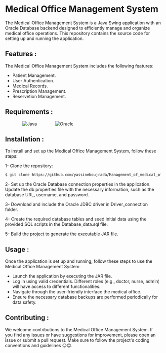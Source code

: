 # Medical Office Management System

The Medical Office Management System is a Java Swing application with an Oracle Database backend designed to efficiently manage and organize medical office operations. This repository contains the source code for setting up and running the application.

## Features :

The Medical Office Management System includes the following features:

- Patient Management.
- User Authentication.
- Medical Records.
- Prescription Management.
- Reservetion Management.

## Requirements :

&nbsp;&nbsp;&nbsp;&nbsp;&nbsp;&nbsp;&nbsp;&nbsp;&nbsp;&nbsp;&nbsp;&nbsp;&nbsp;
![Java](https://img.shields.io/badge/java-%23ED8B00.svg?style=for-the-badge&logo=openjdk&logoColor=white)
&nbsp;&nbsp;&nbsp;&nbsp;&nbsp;&nbsp;&nbsp;&nbsp;&nbsp;&nbsp;&nbsp;&nbsp;&nbsp;
![Oracle](https://img.shields.io/badge/Oracle-F80000?style=for-the-badge&logo=oracle&logoColor=white)

## Installation :

To install and set up the Medical Office Management System, follow these steps:

1- Clone the repository:

``` sh
$ git clone https://github.com/yassineboujrada/Management_of_medical_office.git
```

2- Set up the Oracle Database connection properties in the application. Update the db.properties file with the necessary information, such as the database URL, username, and password.

3- Download and include the Oracle JDBC driver in Driver_connection folder.

4- Create the required database tables and seed initial data using the provided SQL scripts in the Database_data.sql file.

5- Build the project to generate the executable JAR file.

## Usage :

Once the application is set up and running, follow these steps to use the Medical Office Management System:
- Launch the application by executing the JAR file.
- Log in using valid credentials. Different roles (e.g., doctor, nurse, admin) will have access to different functionalities.
- Navigate through the user-friendly interface the medical office.
- Ensure the necessary database backups are performed periodically for data safety.

## Contributing :

We welcome contributions to the Medical Office Management System. If you find any issues or have suggestions for improvement, please open an issue or submit a pull request. Make sure to follow the project's coding conventions and guidelines 😉😊.
